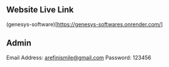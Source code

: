 ## Website Live Link

(genesys-software)[https://genesys-softwares.onrender.com/]

## Admin

Email Address: arefinismile@gmail.com
Password: 123456